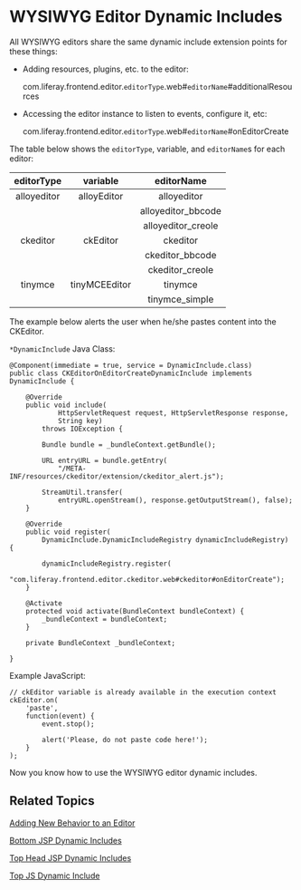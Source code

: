 # WYSIWYG Editor Dynamic Includes [](id=wysiwyg-editor-dynamic-includes)

All WYSIWYG editors share the same dynamic include extension points for these
things:

- Adding resources, plugins, etc. to the editor:
 
    com.liferay.frontend.editor.`editorType`.web#`editorName`#additionalResources
 
- Accessing the editor instance to listen to events, configure it, etc:
 
    com.liferay.frontend.editor.`editorType`.web#`editorName`#onEditorCreate 

The table below shows the `editorType`, variable, and `editorName`s for each editor:

  editorType |  variable | editorName  |
:---------: | :--------------: | :---------: |
  alloyeditor | alloyEditor   | alloyeditor       |
  &nbsp;            | &nbsp;              | alloyeditor_bbcode |
  &nbsp;            | &nbsp;              | alloyeditor_creole |
  ckeditor    | ckEditor      | ckeditor |
  &nbsp;            | &nbsp;              | ckeditor_bbcode |
  &nbsp;            | &nbsp;              | ckeditor_creole |
  tinymce     | tinyMCEEditor | tinymce |
  &nbsp;            | &nbsp;              | tinymce_simple |

The example below alerts the user when he/she pastes content into the CKEditor.

`*DynamicInclude` Java Class:

    @Component(immediate = true, service = DynamicInclude.class)
    public class CKEditorOnEditorCreateDynamicInclude implements DynamicInclude {

    	@Override
    	public void include(
    			HttpServletRequest request, HttpServletResponse response,
    			String key)
    		throws IOException {

    		Bundle bundle = _bundleContext.getBundle();

    		URL entryURL = bundle.getEntry(
    			"/META-INF/resources/ckeditor/extension/ckeditor_alert.js");

    		StreamUtil.transfer(
    			entryURL.openStream(), response.getOutputStream(), false);
    	}

    	@Override
    	public void register(
    		DynamicInclude.DynamicIncludeRegistry dynamicIncludeRegistry) {

    		dynamicIncludeRegistry.register(
    			"com.liferay.frontend.editor.ckeditor.web#ckeditor#onEditorCreate");
    	}

    	@Activate
    	protected void activate(BundleContext bundleContext) {
    		_bundleContext = bundleContext;
    	}

    	private BundleContext _bundleContext;

    }
 

Example JavaScript:

    // ckEditor variable is already available in the execution context
    ckEditor.on(
        'paste',
        function(event) {
            event.stop();

            alert('Please, do not paste code here!');
        }
    );

Now you know how to use the WYSIWYG editor dynamic includes.

## Related Topics [](id=related-topics)

[Adding New Behavior to an Editor](/develop/tutorials/-/knowledge_base/7-1/adding-new-behavior-to-an-editor)

[Bottom JSP Dynamic Includes](/develop/tutorials/-/knowledge_base/7-1/bottom-jsp-dynamic-includes)

[Top Head JSP Dynamic Includes](/develop/tutorials/-/knowledge_base/7-1/top-head-jsp-dynamic-includes)

[Top JS Dynamic Include](/develop/tutorials/-/knowledge_base/7-1/top-js-dynamic-include)
